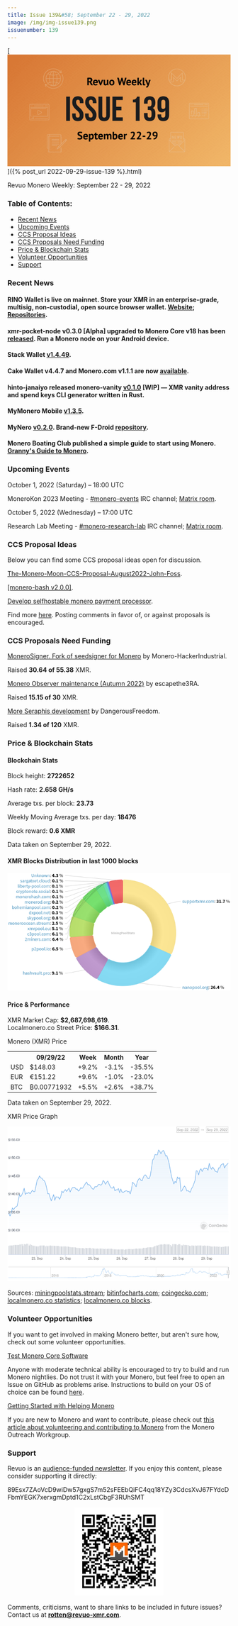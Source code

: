 ```yaml
---
title: Issue 139&#58; September 22 - 29, 2022
image: /img/img-issue139.png
issuenumber: 139
---
```

[<img src="/img/img-issue139.png" alt="Revuo Monero Weekly #139 Slide" class="img-lead">]({% post_url 2022-09-29-issue-139 %}.html)

<p class="text-lead">Revuo Monero Weekly: September 22 - 29, 2022</p>
<!--more-->

<h3>Table of Contents:</h3>
<ul class="contents">
    <li><a href="#news">Recent News</a></li>
    <li><a href="#events">Upcoming Events</a></li>
    <li><a href="#ideas">CCS Proposal Ideas</a></li>
    <li><a href="#proposals">CCS Proposals Need Funding</a></li>
    <li><a href="#stats">Price & Blockchain Stats</a></li>
    <li><a href="#volunteer">Volunteer Opportunities</a></li>
    <li><a href="#support">Support</a></li>
</ul>

<h3 id="news">Recent News</h3>

<div class="newsbyte">
    <h4>RINO Wallet is live on mainnet. Store your XMR in an enterprise-grade, multisig, non-custodial, open source browser wallet. <a href="https://rino.io/" target="_blank">Website</a>; <a href="https://github.com/rino-wallet/" target="_blank">Repositories</a>.</h4>
</div>

<div class="newsbyte">
    <h4>xmr-pocket-node v0.3.0 [Alpha] upgraded to Monero Core v18 has been <a href="https://github.com/CryptoGrampy/xmr-pocket-node/releases/tag/v0.3.0-alpha" target="_blank">released</a>. Run a Monero node on your Android device.</h4>
</div>

<div class="newsbyte">
    <h4>Stack Wallet <a href="https://github.com/cypherstack/stack_wallet/releases/tag/build_0064" target="_blank">v1.4.49</a>.</h4>
</div>

<div class="newsbyte">
    <h4>Cake Wallet v4.4.7 and Monero.com v1.1.1 are now <a href="https://github.com/cake-tech/cake_wallet/releases/tag/v4.4.7" target="_blank">available</a>.</h4>
</div>

<div class="newsbyte">
    <h4>hinto-janaiyo released monero-vanity <a href="https://github.com/hinto-janaiyo/monero-vanity/releases/tag/v0.1.0" target="_blank">v0.1.0</a> [WIP] — XMR vanity address and spend keys CLI generator written in Rust.</h4>
</div>

<div class="newsbyte">
    <h4>MyMonero Mobile <a href="https://github.com/mymonero/mymonero-mobile/releases/tag/v1.3.5" target="_blank">v1.3.5</a>.</h4>
</div>

<div class="newsbyte">
    <h4>MyNero <a href="https://github.com/pokkst/monero-wallet/releases/tag/0.2.0" target="_blank">v0.2.0</a>. Brand-new F-Droid <a href="https://mynero.net/fdroid/repo/" target="_blank">repository</a>.</h4>
</div>

<div class="newsbyte">
    <h4>Monero Boating Club published a simple guide to start using Monero. <a href="https://moneroboating.com/guide/" target="_blank">Granny's Guide to Monero</a>.</h4>
</div>

<h3 id="events">Upcoming Events</h3>

<div class="event">
    <p class="date" markdown="1">October 1, 2022 (Saturday) – 18:00 UTC</p>
    <p markdown="1">MoneroKon 2023 Meeting - <a href="irc://irc.libera.chat/#monero-events" target="_blank">#monero-events</a> IRC channel; <a href="https://matrix.to/#/#monero-events:monero.social" target="_blank">Matrix room</a>.</p>
</div>

<div class="event">
    <p class="date" markdown="1">October 5, 2022 (Wednesday) – 17:00 UTC</p>
    <p markdown="1">Research Lab Meeting - <a href="irc://irc.libera.chat/#monero-research-lab" target="_blank">#monero-research-lab</a> IRC channel; <a href="https://matrix.to/#/#monero-research-lab:monero.social" target="_blank">Matrix room</a>.</p>
</div>

<h3 id="ideas">CCS Proposal Ideas</h3>

<p>Below you can find some CCS proposal ideas open for discussion.</p>

<div class="proposal">
<p><a href="https://repo.getmonero.org/monero-project/ccs-proposals/-/merge_requests/336" target="_blank">The-Monero-Moon-CCS-Proposal-August2022-John-Foss</a>.</p>
</div>

<div class="proposal">
<p><a href="https://repo.getmonero.org/monero-project/ccs-proposals/-/merge_requests/333" target="_blank">[monero-bash v2.0.0]</a>.</p>
</div>

<div class="proposal">
<p><a href="https://repo.getmonero.org/monero-project/ccs-proposals/-/merge_requests/345" target="_blank">Develop selfhostable monero payment processor</a>.</p>
</div>

<div class="proposal">
<p>Find more <a href="https://ccs.getmonero.org/ideas/" target="_blank">here</a>. Posting comments in favor of, or against proposals is encouraged.</p>
</div>

<h3 id="proposals">CCS Proposals Need Funding</h3>

<div class="proposal">
    <p><a href="https://ccs.getmonero.org/proposals/MoneroSigner.html" target="_blank">MoneroSigner. Fork of seedsigner for Monero</a> by Monero-HackerIndustrial.</p>
    <p>Raised <b>30.64 of 55.38</b> XMR.</p>
</div>

<div class="proposal">
    <p><a href="https://ccs.getmonero.org/proposals/escapethe3ra-monero-observer-maintenance-autumn-2022.html" target="_blank">Monero Observer maintenance (Autumn 2022)</a> by escapethe3RA.</p>
    <p>Raised <b>15.15 of 30</b> XMR.</p>
</div>

<div class="proposal">
    <p><a href="https://ccs.getmonero.org/proposals/dangerousfreedom-Seraphis-audit-and-wallet.html" target="_blank">More Seraphis development</a> by DangerousFreedom.</p>
    <p>Raised <b>1.34 of 120</b> XMR.</p>
</div>

<h3 id="stats">Price & Blockchain Stats</h3>

<h4 class="stat">Blockchain Stats</h4>

<div class="bcstats">
    <p>Block height: <b>2722652</b></p>
    <p>Hash rate: <b>2.658 GH/s</b></p>
    <p>Average txs. per block: <b>23.73</b></p>
    <p>Weekly Moving Average txs. per day: <b>18476</b></p>
    <p>Block reward: <b>0.6 XMR</b></p>
</div>
<p class="note">Data taken on September 29, 2022.</p>

<h4 class="stat">XMR Blocks Distribution in last 1000 blocks</h4>
<p><img src="/img/hashrate-pool-distribution-0929.png" alt="Hashrate Pool Distribution Pie Chart"/></p>

<h4 class="stat" id="price-stat">Price & Performance</h4>

<div class="price-intro">XMR Market Cap: <b>$2,687,698,619</b>.<br/>Localmonero.co Street Price: <b>$166.31</b>.</div>

<p class="table-title">Monero (XMR) Price</p>
<table class="price-table">
  <tr class="row1">
    <th></th>
    <th>09/29/22</th>
    <th>Week</th>
    <th>Month</th>
    <th>Year</th>
  </tr>
  <tr>
    <td data-th="XMR to">USD</td>
    <td data-th="09/29/22">$148.03</td>
    <td data-th="Week" class="green">+9.2%</td>
    <td data-th="Month" class="red">-3.1%</td>
    <td data-th="Year" class="red">-35.5%</td>
  </tr>
  <tr class="row3">
    <td data-th="XMR to">EUR</td>
    <td data-th="09/29/22">€151.22</td>
    <td data-th="Week" class="green">+9.6%</td>
    <td data-th="Month" class="red">-1.0%</td>
    <td data-th="Year" class="red">-23.0%</td>
  </tr>
  <tr>
    <td data-th="XMR to">BTC</td>
    <td data-th="09/29/22">₿0.00771932</td>
    <td data-th="Week" class="green">+5.5%</td>
    <td data-th="Month" class="green">+2.6%</td>
    <td data-th="Year" class="green">+38.7%</td>
  </tr>
</table>
<p class="note">Data taken on September 29, 2022.</p>

<p class="table-title">XMR Price Graph</p>

![XMR Price Graph 09/22/22-09/29/22](/img/weekly-chart-0929.png "XMR Price Graph 09/22/22-09/29/22")

Sources: <a href="https://miningpoolstats.stream/monero" target="_blank">miningpoolstats.stream</a>; <a href="https://bitinfocharts.com/monero/" target="_blank">bitinfocharts.com</a>; <a href="https://www.coingecko.com/en/coins/monero" target="_blank">coingecko.com</a>; <a href="https://localmonero.co/statistics" target="_blank">localmonero.co statistics</a>; <a href="https://localmonero.co/blocks" target="_blank">localmonero.co blocks</a>.

<h3 id="volunteer">Volunteer Opportunities</h3>

<p>If you want to get involved in making Monero better, but aren't sure how, check out some volunteer opportunities.</p>

<div class="newsbyte">
    <p class="date"><a href="https://github.com/monero-project/monero" target="_blank">Test Monero Core Software</a></p>
    <p>Anyone with moderate technical ability is encouraged to try to build and run Monero nightlies. Do not trust it with your Monero, but feel free to open an Issue on GitHub as problems arise. Instructions to build on your OS of choice can be found <a href="https://github.com/monero-project/monero#compiling-monero-from-source" target="_blank">here</a>. </p>
</div>

<div class="newsbyte">
    <p class="date"><a href="https://github.com/monero-project/monero" target="_blank">Getting Started with Helping Monero</a></p>
    <p>If you are new to Monero and want to contribute, please check out <a href="https://www.monerooutreach.org/stories/getting-started-helping-monero.php" target="_blank">this article about volunteering and contributing to Monero</a> from the Monero Outreach Workgroup. </p>
</div>

<h3 id="support">Support</h3>

<p markdown="1">Revuo is an <a href="https://revuo-xmr.com/support/">audience-funded newsletter</a>. If you enjoy this content, please consider supporting it directly:</p>

<p class="address" markdown="1">89Esx7ZAoVcD9wiDw57gxgS7m52sFEEbQiFC4qq18YZy3CdcsXvJ67FYdcDFbmYEGK7xerxgmDptd1C2xLstCbgF3RUhSMT</p>

<p><center><a href="monero:89Esx7ZAoVcD9wiDw57gxgS7m52sFEEbQiFC4qq18YZy3CdcsXvJ67FYdcDFbmYEGK7xerxgmDptd1C2xLstCbgF3RUhSMT" class="qr"><img src="/img/donate-monero.jpg" style="max-width: 200px;"/></a></center></p>

Comments, criticisms, want to share links to be included in future issues? Contact us at **rotten@revuo-xmr.com**.
